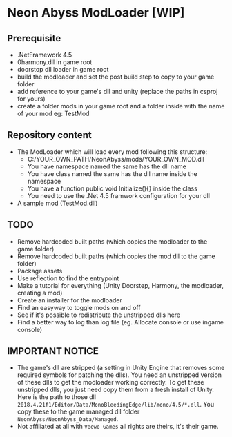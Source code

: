 # Neon Abyss ModLoader [WIP]

## Prerequisite
- .NetFramework 4.5
- 0harmony.dll in game root
- doorstop dll loader in game root
- build the modloader and set the post build step to copy to your game folder
- add reference to your game's dll and unity (replace the paths in csproj for yours)
- create a folder mods in your game root and a folder inside with the name of your mod eg: TestMod

## Repository content
- The ModLoader which will load every mod following this structure:
    - C:/YOUR_OWN_PATH/NeonAbyss/mods/YOUR_OWN_MOD.dll
    - You have namespace named the same has the dll name
    - You have class named the same has the dll name inside the namespace
    - You have a function public void Initialize(){} inside the class
    - You need to use the .Net 4.5 framwork configuration for your dll
- A sample mod (TestMod.dll)

## TODO
- Remove hardcoded built paths (which copies the modloader to the game folder)
- Remove hardcoded built paths (which copies the mod dll to the game folder)
- Package assets
- Use reflection to find the entrypoint
- Make a tutorial for everything (Unity Doorstep, Harmony, the modloader, creating a mod)
- Create an installer for the modloader
- Find an easyway to toggle mods on and off
- See if it's possible to redistribute the unstripped dlls here
- Find a better way to log than log file (eg. Allocate console or use ingame console)

## IMPORTANT NOTICE
- The game's dll are stripped (a setting in Unity Engine that removes some required symbols for patching the dlls). You need an unstripped version of these dlls to get the modloader working correctly. To get these unstripped dlls, you just need copy them from a fresh install of Unity. Here is the path to those dll `2018.4.21f1/Editor/Data/MonoBleedingEdge/lib/mono/4.5/*.dll`. You copy these to the game managed dll folder `NeonAbyss/NeonAbyss_Data/Managed`.
- Not affiliated at all with `Veewo Games` all rights are theirs, it's their game.
